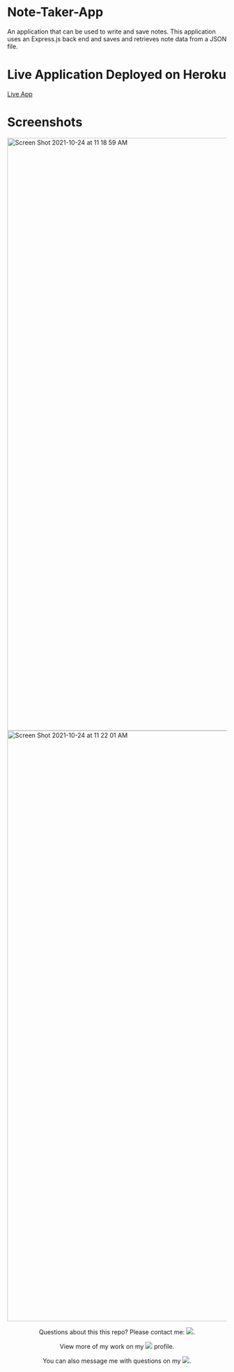 # Note-Taker-App
An application that can be used to write and save notes. This application uses an Express.js back end and saves and retrieves note data from a JSON file.

# Live Application Deployed on Heroku

[Live App](https://note-taker-app-express-js.herokuapp.com/)

# Screenshots

<img width="1357" alt="Screen Shot 2021-10-24 at 11 18 59 AM" src="https://user-images.githubusercontent.com/52815609/138600723-6db4e796-f737-4adb-8a6c-96ff21fa50c5.png">

<img width="1352" alt="Screen Shot 2021-10-24 at 11 22 01 AM" src="https://user-images.githubusercontent.com/52815609/138600728-53d2f850-cd30-40de-b9d0-5924129b4467.png">


<p align="center">Questions about this this repo? Please contact me: <a href="mailto:carson74johnson@gmail.com"><img src="https://img.shields.io/badge/gmail-%23DD0031.svg?&style=for-the-badge&logo=gmail&logoColor=white"/></a>.</p>
<p align="center">View more of my work on my <a href="https://github.com/cjohnson74"><img src="https://img.shields.io/badge/GitHub-100000?style=for-the-badge&logo=github&logoColor=white"/></a> profile.</p> 
<p align="center">You can also message me with questions on my <a href="https://www.linkedin.com/in/carson74johnson/"><img src="https://img.shields.io/badge/LinkedIn-0077B5?style=for-the-badge&logo=linkedin&logoColor=white"/></a>.</p>
